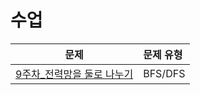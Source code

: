 # 수업

|문제|문제 유형|
|:--:|:--------|
|[9주차_전력망을 둘로 나누기](https://programmers.co.kr/learn/courses/30/lessons/86971)|BFS/DFS|
